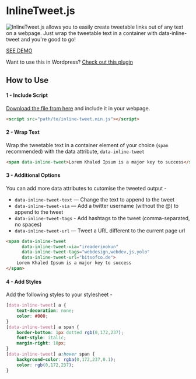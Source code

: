 # InlineTweet.js

![InlineTweet.js allows you to easily create tweetable links out of any text on a webpage. Just wrap the tweetable text in a container with data-inline-tweet and you're good to go!](screenshot.png)

[SEE DEMO](http://ireade.github.io/inlinetweetjs/)

Want to use this in Wordpress? [Check out this plugin](https://github.com/ireade/wp-inlinetweetjs/)


## How to Use


#### 1 - Include Script

[Download the file from here](https://raw.githubusercontent.com/ireade/inlinetweetjs/gh-pages/src/inline-tweet.min.js) and include it in your webpage.

```html
<script src="path/to/inline-tweet.min.js"></script>
```


#### 2 - Wrap Text

Wrap the tweetable text in a container element of your choice (`span` recommended) with the data attribute, `data-inline-tweet`


```html
<span data-inline-tweet>Lorem Khaled Ipsum is a major key to success</span>
```


#### 3 - Additional Options

You can add more data attributes to cutomise the tweeted output -

- `data-inline-tweet-text` — Change the text to append to the tweet
- `data-inline-tweet-via` — Add a twitter username (without the @) to append to the tweet
- `data-inline-tweet-tags` - Add hashtags to the tweet (comma-separated, no spaces)
- `data-inline-tweet-url` — Tweet a URL different to the current page url

```html
<span data-inline-tweet
	  data-inline-tweet-via="ireaderinokun"
	  data-inline-tweet-tags="webdesign,webdev,js,yolo"
	  data-inline-tweet-url="bitsofco.de">
	Lorem Khaled Ipsum is a major key to success
</span>
```


#### 4 - Add Styles

Add the following styles to your stylesheet -

```css
[data-inline-tweet] a {
	text-decoration: none;
	color: #000;
}
[data-inline-tweet] a span {
	border-bottom: 1px dotted rgb(0,172,237);
	font-style: italic;
	margin-right: 10px;
}
[data-inline-tweet] a:hover span {
	background-color: rgba(0,172,237,0.1);
	color: rgb(0,172,237);
}
```


